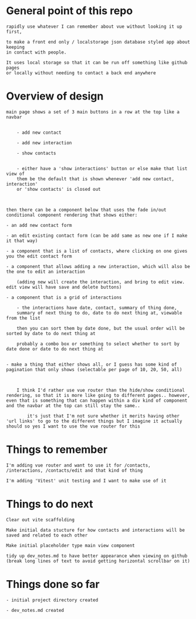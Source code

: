 # General point of this repo

    rapidly use whatever I can remember about vue without looking it up first,

    to make a front end only / localstorage json database styled app about keeping
    in contact with people.

    It uses local storage so that it can be run off something like github pages
    or locally without needing to contact a back end anywhere

# Overview of design

    main page shows a set of 3 main buttons in a row at the top like a navbar


    	- add new contact

    	- add new interaction

    	- show contacts


        - either have a 'show interactions' button or else make that list view of
        them be the default that is shown whenever 'add new contact, interaction'
        or 'show contacts' is closed out



    then there can be a component below that uses the fade in/out conditional component rendering that shows either:

    - an add new contact form

    - an edit existing contact form (can be add same as new one if I make it that way)

    - a component that is a list of contacts, where clicking on one gives you the edit contact form

    - a component that allows adding a new interaction, which will also be the one to edit an interaction

        (adding new will create the interaction, and bring to edit view.  edit view will have save and delete buttons)

    - a component that is a grid of interactions

        - the interactions have date, contact, summary of thing done,
        summary of next thing to do, date to do next thing at, viewable from the list

    	then you can sort them by date done, but the usual order will be sorted by date to do next thing at

    	probably a combo box or something to select whether to sort by date done or date to do next thing at


    - make a thing that either shows all, or I guess has some kind of pagination that only shows (selectable per page of 10, 20, 50, all)



    	I think I'd rather use vue router than the hide/show conditional rendering, so that it is more like going to different pages.. however, even that is something that can happen within a div kind of component and the navbar at the top can still stay the same..

    		it's just that I'm not sure whether it merits having other 'url links' to go to the different things but I imagine it actually should so yes I want to use the vue router for this

# Things to remember

    I'm adding vue router and want to use it for /contacts,
    /interactions, /contacts/edit and that kind of thing

    I'm adding 'Vitest' unit testing and I want to make use of it

# Things to do next

    Clear out vite scaffolding

    Make initial data stucture for how contacts and interactions will be saved and related to each other

    Make initial placeholder type main view component

    tidy up dev_notes.md to have better appearance when viewing on github
    (break long lines of text to avoid getting horizontal scrollbar on it)

# Things done so far

    - initial project directory created

    - dev_notes.md created
